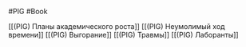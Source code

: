 #PIG #Book 

[[(PIG) Планы академического роста]]
[[(PIG) Неумолимый ход времени]]
[[(PIG) Выгорание]]
[[(PIG) Травмы]]
[[(PIG) Лаборанты]]